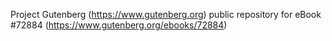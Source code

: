 Project Gutenberg (https://www.gutenberg.org) public repository
for eBook #72884 (https://www.gutenberg.org/ebooks/72884)
